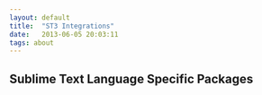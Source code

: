 ```yaml
---
layout: default
title:  "ST3 Integrations"
date:   2013-06-05 20:03:11
tags: about
---
```

## Sublime Text Language Specific Packages